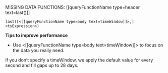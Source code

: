 MISSING DATA FUNCTIONS: [[queryFunctionName type=header text=last()]]

`last([<[[queryFunctionName type=body text=timeWindow]]>,] <tsExpression>)`

**Tips to improve performance**
- Use <[[queryFunctionName type=body text=timeWindow]]> to focus on the data you really need.

If you don’t specify a timeWindow, we apply the default value for every second and fill gaps up to 28 days.